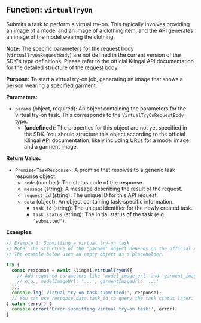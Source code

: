 ## Function: `virtualTryOn`

Submits a task to perform a virtual try-on. This typically involves providing an image of a model and an image of a clothing item, and the API generates an image of the model wearing the clothing.

**Note:** The specific parameters for the request body (`VirtualTryOnRequestBody`) are not defined in the current version of the SDK's type definitions. Please refer to the official Klingai API documentation for the detailed structure of the request body.

**Purpose:**
To start a virtual try-on job, generating an image that shows a person wearing a specified garment.

**Parameters:**

- `params` (object, required): An object containing the parameters for the virtual try-on task. This corresponds to the `VirtualTryOnRequestBody` type.
  - **(undefined)**: The properties for this object are not yet specified in the SDK. You should structure this object according to the official Klingai API documentation, likely including URLs for a model image and a garment image.

**Return Value:**

- `Promise<TaskResponse>`: A promise that resolves to a generic task response object.
  - `code` (number): The status code of the response.
  - `message` (string): A message describing the result of the request.
  - `request_id` (string): The unique ID for this API request.
  - `data` (object): An object containing task-specific information.
    - `task_id` (string): The unique identifier for the newly created task.
    - `task_status` (string): The initial status of the task (e.g., `'submitted'`).

**Examples:**

```typescript
// Example 1: Submitting a virtual try-on task
// Note: The structure of the 'params' object depends on the official API documentation.
// The example below uses an empty object as a placeholder.

try {
  const response = await klingai.virtualTryOn({
    // Add required parameters like 'model_image_url' and 'garment_image_url' as per the API docs.
    // e.g., modelImageUrl: '...', garmentImageUrl: '...'
  });
  console.log('Virtual try-on task submitted:', response);
  // You can use response.data.task_id to query the task status later.
} catch (error) {
  console.error('Error submitting virtual try-on task:', error);
}
```